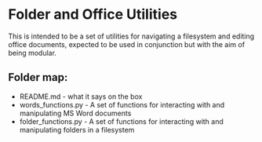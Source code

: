 # Folder and Office Utilities

This is intended to be a set of utilities for navigating a filesystem and editing office documents, expected to be used in conjunction but with the aim of being modular.

## Folder map:

* README.md - what it says on the box
* words_functions.py - A set of functions for interacting with and manipulating MS Word documents
* folder_functions.py - A set of functions for interacting with and manipulating folders in a filesystem